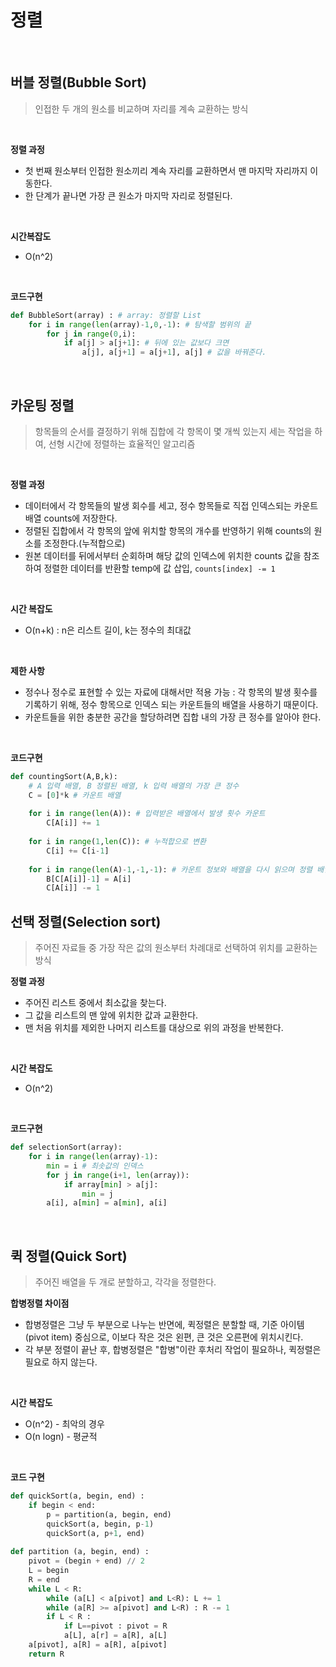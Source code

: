 # 정렬

<br>

## 버블 정렬(Bubble Sort)

> 인접한 두 개의 원소를 비교하며 자리를 계속 교환하는 방식

<br>

**정렬 과정**

- 첫 번째 원소부터 인접한 원소끼리 계속 자리를 교환하면서 맨 마지막 자리까지 이동한다.
- 한 단계가 끝나면 가장 큰 원소가 마지막 자리로 정렬된다.

<br>

**시간복잡도**

- O(n^2)

<br>

**코드구현**

```python
def BubbleSort(array) : # array: 정렬할 List
    for i in range(len(array)-1,0,-1): # 탐색할 범위의 끝
        for j in range(0,i):
            if a[j] > a[j+1]: # 뒤에 있는 값보다 크면
                a[j], a[j+1] = a[j+1], a[j] # 값을 바꿔준다.
```

<br>

## 카운팅 정렬

>  항목들의 순서를 결정하기 위해 집합에 각 항목이 몇 개씩 있는지 세는 작업을 하여, 선형 시간에 정렬하는 효율적인 알고리즘

<br>

**정렬 과정**

- 데이터에서 각 항목들의 발생 회수를 세고, 정수 항목들로 직접 인덱스되는 카운트 배열 counts에 저장한다.
- 정렬된 집합에서 각 항목의 앞에 위치할 항목의 개수를 반영하기 위해 counts의 원소를 조정한다.(누적합으로)
- 원본 데이터를 뒤에서부터 순회하며 해당 값의 인덱스에 위치한 counts 값을 참조하여 정렬한 데이터를  반환할 temp에 값 삽입, `counts[index] -= 1`

<br>

**시간 복잡도**

- O(n+k) : n은 리스트 길이, k는 정수의 최대값

<br>

**제한 사항**

- 정수나 정수로 표현할 수 있는 자료에 대해서만 적용 가능 : 각 항목의 발생 횟수를 기록하기 위해, 정수 항목으로 인덱스 되는 카운트들의 배열을 사용하기 때문이다.
- 카운트들을 위한 충분한 공간을 할당하려면 집합 내의 가장 큰 정수를 알아야 한다.

<br>

**코드구현**

```python
def countingSort(A,B,k):
    # A 입력 배열, B 정렬된 배열, k 입력 배열의 가장 큰 정수
    C = [0]*k # 카운트 배열
    
    for i in range(len(A)): # 입력받은 배열에서 발생 횟수 카운트
        C[A[i]] += 1
        
    for i in range(1,len(C)): # 누적합으로 변환
        C[i] += C[i-1]
        
    for i in range(len(A)-1,-1,-1): # 카운트 정보와 배열을 다시 읽으며 정렬 배열 채우기
        B[C[A[i]]-1] = A[i]
        C[A[i]] -= 1
```



## 선택 정렬(Selection sort)

> 주어진 자료들 중 가장 작은 값의 원소부터 차례대로 선택하여 위치를 교환하는 방식

**정렬 과정**

- 주어진 리스트 중에서 최소값을 찾는다.
- 그 값을 리스트의 맨 앞에 위치한 값과 교환한다.
- 맨 처음 위치를 제외한 나머지 리스트를 대상으로 위의 과정을 반복한다.

<br>

**시간 복잡도**

- O(n^2)

<br>

**코드구현**

```python
def selectionSort(array):
    for i in range(len(array)-1):
        min = i # 최솟값의 인덱스
        for j in range(i+1, len(array)):
            if array[min] > a[j]:
                min = j
        a[i], a[min] = a[min], a[i]
```

<br>

## 퀵 정렬(Quick Sort)

> 주어진 배열을 두 개로 분할하고, 각각을 정렬한다.

**합병정렬 차이점**

- 합병정렬은 그냥 두 부분으로 나누는 반면에, 퀵정렬은 분할할 때, 기준 아이템(pivot item) 중심으로, 이보다 작은 것은 왼편, 큰 것은 오른편에 위치시킨다.
- 각 부분 정렬이 끝난 후, 합병정렬은 "합병"이란 후처리 작업이 필요하나, 퀵정렬은 필요로 하지 않는다.

<br>

**시간 복잡도**

- O(n^2) - 최악의 경우
- O(n logn) - 평균적

<br>

**코드 구현**

```python
def quickSort(a, begin, end) :
    if begin < end:
        p = partition(a, begin, end)
        quickSort(a, begin, p-1)
        quickSort(a, p+1, end)
        
def partition (a, begin, end) :
    pivot = (begin + end) // 2
    L = begin
    R = end
    while L < R:
        while (a[L] < a[pivot] and L<R): L += 1
        while (a[R] >= a[pivot] and L<R) : R -= 1
        if L < R :
            if L==pivot : pivot = R
            a[L], a[r] = a[R], a[L]
    a[pivot], a[R] = a[R], a[pivot]
    return R
```

